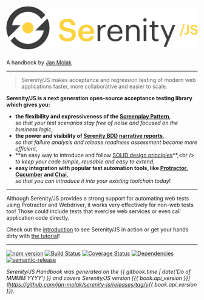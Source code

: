 <h1><img alt="Serenity/JS" src="images/serenity-js.svg" id="cover-logo" /></h1>

A handbook by [Jan Molak](https://janmolak.com)

----

> Serenity/JS makes acceptance and regression testing of modern web applications
faster, more collaborative and easier to scale.

**Serenity/JS is a next generation open-source acceptance testing library which gives you:**
* **the flexibility and expressiveness of the [Screenplay Pattern](scenarios/screenplay-pattern.md)**,<br />
  _so that your test scenarios stay free of noise and focused on the business logic_,
* **the power and visibility of [Serenity BDD](http://serenity-bdd.info/#/documentation)
[narrative reports](http://serenity-bdd.info/docs/serenity/#_detailed_description_of_aggregation_reports)**,<br />
  _so that failure analysis and release readiness assessment become more efficient_,
* **an easy way to introduce and follow [SOLID design principles](https://en.wikipedia.org/wiki/SOLID_&#40;object-oriented_design&#41;)**,<br />
  _to keep your code simple, reusable and easy to extend_,
* **easy integration with popular test automation tools,
  like [Protractor](https://github.com/angular/protractor), [Cucumber](https://github.com/cucumber/cucumber-js) and [Chai](http://chaijs.com/)**,<br />
  _so that you can introduce it into your existing toolchain *today*_!

----

Although Serenity/JS provides a strong support for automating web tests using Protractor and Webdriver,
it works very effectively for non-web tests too! 
Those could include tests that exercise web services or even call application code directly.

Check out the [introduction](introduction.md) to see Serenity/JS in action 
or get your hands dirty with [the tutorial](from-scripts-to-serenity/readme.md)! 

----

<p>
<a class="image" href="https://badge.fury.io/js/serenity-js" target="_blank"><img src="https://badge.fury.io/js/serenity-js.svg" alt="npm version"></a>
<a class="image" href="https://travis-ci.org/jan-molak/serenity-js" target="_blank"><img src="https://travis-ci.org/jan-molak/serenity-js.svg?branch=master" alt="Build Status"></a>
<a class="image" href="https://coveralls.io/github/jan-molak/serenity-js" target="_blank"><img src="https://coveralls.io/repos/github/jan-molak/serenity-js/badge.svg" alt="Coverage Status"></a>
<a class="image" href="https://david-dm.org/jan-molak/serenity-js" target="_blank"><img src="https://david-dm.org/jan-molak/serenity-js.svg" alt="Dependencies"></a>
<a class="image" href="https://github.com/semantic-release/semantic-release" target="_blank"><img src="https://img.shields.io/badge/%20%20%F0%9F%93%A6%F0%9F%9A%80-semantic--release-e10079.svg" alt="semantic-release"></a>
</p>

_Serenity/JS Handbook was generated on the {{ gitbook.time | date('Do of MMMM YYYY') }} 
and covers Serenity/JS version 
[{{ book.api_version }}](https://github.com/jan-molak/serenity-js/releases/tag/v{{ book.api_version }})._